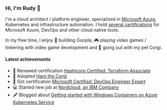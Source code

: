 ### Hi, I'm Rudy 👋

I'm a cloud architect / platform engineer, specialized in [Microsoft Azure](https://github.com/Azure), Kubernetes and infrastructure automation. I hold [several certifications](https://www.credly.com/users/rdvansloten/badges) for Microsoft Azure, DevOps and other cloud native tools.

In my free time, I enjoy 🤖 building Gunpla, 🎮 playing video games / tinkering with video game development and 🐶 going out with my pet Corgi.

#### Latest achievements
- 💯 Renewed certification [Hashicorp Certified: Terraform Associate](https://www.credly.com/badges/9828a12c-ec33-4d4c-840a-0dbcc0f0da83)
- 🐶 Adopted [Haro the Corgi](https://imgur.com/4nEPhT9)
- 💯 Got certification [Microsoft Certified: DevOps Engineer Expert](https://www.credly.com/badges/dad38b00-7635-4702-96db-eea8bfafb93f)
- 💻 Started new job at [Nordcloud, an IBM Company](https://nordcloud.com)
- 🖋️ Blogged about [Getting started with Windows Containers on Azure Kubernetes Service](https://dev.to/rdvansloten/getting-started-with-windows-containers-on-azure-kubernetes-service-46ce)
